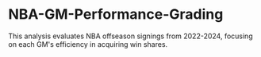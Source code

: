 # NBA-GM-Performance-Grading
This analysis evaluates NBA offseason signings from 2022-2024, focusing on each GM's efficiency in acquiring win shares.
